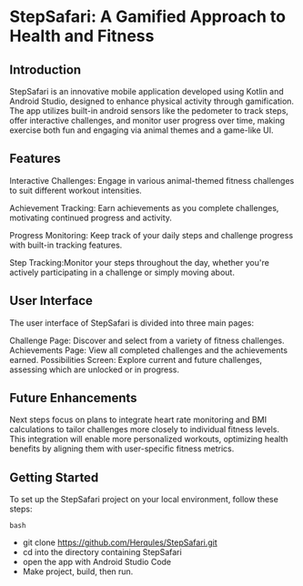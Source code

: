 # StepSafari: A Gamified Approach to Health and Fitness

## Introduction
StepSafari is an innovative mobile application developed using Kotlin and Android Studio, designed to enhance physical activity through gamification. The app utilizes built-in android sensors like the pedometer to track steps, offer interactive challenges, and monitor user progress over time, making exercise both fun and engaging via animal themes and a game-like UI.

## Features
Interactive Challenges: Engage in various animal-themed fitness challenges to suit different workout intensities.

Achievement Tracking: Earn achievements as you complete challenges, motivating continued progress and activity.

Progress Monitoring: Keep track of your daily steps and challenge progress with built-in tracking features.

Step Tracking:Monitor your steps throughout the day, whether you're actively participating in a challenge or simply moving about.

## User Interface
The user interface of StepSafari is divided into three main pages:

Challenge Page: Discover and select from a variety of fitness challenges.
Achievements Page: View all completed challenges and the achievements earned.
Possibilities Screen: Explore current and future challenges, assessing which are unlocked or in progress.

## Future Enhancements
Next steps focus on plans to integrate heart rate monitoring and BMI calculations to tailor challenges more closely to individual fitness levels. This integration will enable more personalized workouts, optimizing health benefits by aligning them with user-specific fitness metrics.

## Getting Started
To set up the StepSafari project on your local environment, follow these steps:

```bash ```
- git clone https://github.com/Herqules/StepSafari.git
- cd into the directory containing StepSafari
- open the app with Android Studio Code
- Make project, build, then run. 

